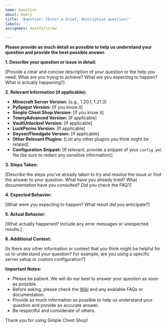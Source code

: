 ```yaml
---
name: Question
about: Query
title: 'Question: [Enter a brief, descriptive question]'
labels: ''
assignees: duskfallcrew

---
```


**Please provide as much detail as possible to help us understand your question and provide the best possible answer.**

**1. Describe your question or issue in detail:**

[Provide a clear and concise description of your question or the help you need.  What are you trying to achieve? What are you expecting to happen?  What is actually happening?]

**2. Relevant Information (if applicable):**

*   **Minecraft Server Version:** [e.g., 1.20.1, 1.21.3]
*   **PySpigot Version:** [If you know it]
*   **Simple Chest Shop Version:** [If you know it]
*   **TownyAdvanced Version:** [If applicable]
*   **VaultUnlocked Version:** [If applicable]
*   **LuckPerms Version:** [If applicable]
*   **Geyser/Floodgate Version:** [If applicable]
*   **Other Relevant Plugins:** [List any other plugins you think might be related]
*   **Configuration Snippet:** [If relevant, provide a snippet of your `config.yml` file (be sure to redact any sensitive information)]

**3. Steps Taken:**

[Describe the steps you've already taken to try and resolve the issue or find the answer to your question. What have you already tried? What documentation have you consulted?  Did you check the FAQ?]

**4. Expected Behavior:**

[What were you expecting to happen? What result did you anticipate?]

**5. Actual Behavior:**

[What actually happened?  Include any error messages or unexpected results.]

**6. Additional Context:**

[Is there any other information or context that you think might be helpful for us to understand your question?  For example, are you using a specific server setup or custom configuration?]

**Important Notes:**

*   Please be patient. We will do our best to answer your question as soon as possible.
*   Before asking, please check the [Wiki](https://github.com/Ktiseos-Nyx/SimpleChestShop-Pyspigot/wiki) and any available FAQs or documentation.
*   Provide as much information as possible to help us understand your question and provide an accurate answer.
*   Be respectful and considerate of others.

Thank you for using Simple Chest Shop!

